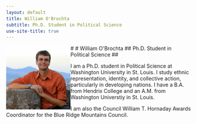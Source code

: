 ```yaml
---
layout: default
title: William O'Brochta
subtitle: Ph.D. Student in Political Science
use-site-title: true
---
```


<img style="float: left; margin-right: 10;" src="/img/headshot.jpg" width="175" height="175"/>
#
# William O'Brochta
## Ph.D. Student in Political Science
##

I am a Ph.D. student in Political Science at Washington University in St. Louis. I study ethnic representation, identity, and collective action, particularly in developing nations. I have a B.A. from Hendrix College and an A.M. from Washington Universtiy in St. Louis.

I am also the Council William T. Hornaday Awards Coordinator for the Blue Ridge Mountains Council.
